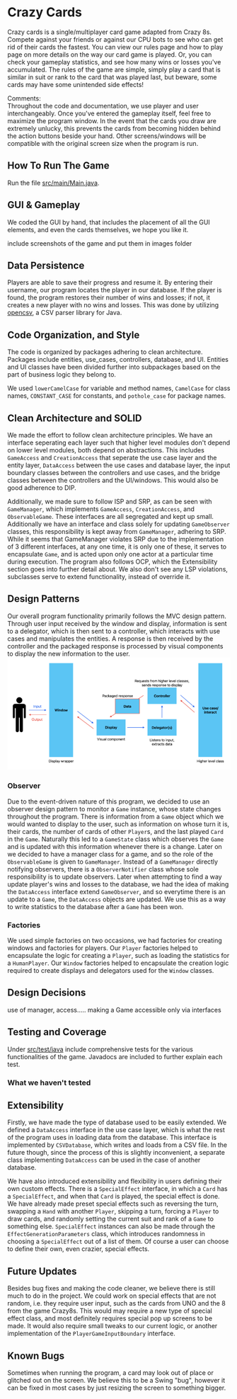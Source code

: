 # Crazy Cards

Crazy cards is a single/multiplayer card game adapted from Crazy 8s. Compete against your friends or against our CPU
bots to see who can get rid of their cards the fastest. You can view our rules page and how to play page on more details
on the way our card game is played. Or, you can check your gameplay statistics, and see how many wins or losses you've 
accumulated. The rules of the game are simple, simply play a card that is similar in suit or rank
to the card that was played last, but beware, some cards may have some 
unintended side effects!

Comments:<br>
Throughout the code and documentation, we use player and user interchangeably. Once you've entered the gameplay itself, 
feel free to maximize the program window. In the event that the cards you draw are extremely unlucky, this prevents the
cards from becoming hidden behind the action buttons beside your hand. Other screens/windows will be compatible with the
original screen size when the program is run.

## How To Run The Game

Run the file [src/main/Main.java](https://github.com/CSC207-2023Y-UofT/course-project-crazy-cards/blob/main/src/main/java/Main.java).

## GUI & Gameplay
We coded the GUI by hand, that includes the placement of all the GUI elements, and even
the cards themselves, we hope you like it.

include screenshots of the game and put them in images folder 

## Data Persistence
Players are able to save their progress and resume it. By entering their username, our program locates the player in our database.
If the player is found, the program restores their number of wins and losses; if not, it creates a new player with no wins and losses.
This was done by utilizing [opencsv](https://opencsv.sourceforge.net/), a CSV parser library for Java.


## Code Organization, and Style
The code is organized by packages adhering to clean architecture. Packages include entities, use_cases, controllers, database, and UI.
Entities and UI classes have been divided further into subpackages based on the part of business logic
they belong to.

We used `lowerCamelCase` for variable and method names, `CamelCase` for class names,
`CONSTANT_CASE` for constants, and `pothole_case` for package names.


## Clean Architecture and SOLID
We made the effort to follow clean architecture principles. We have an interface seperating
each layer such that higher level modules don't depend on lower level modules, both depend
on abstractions. This includes `GameAccess` and `CreationAccess` that seperate 
the use case layer and the entity layer, `DataAccess` between the use cases and database layer, the
input boundary classes between the controllers and use cases, and the bridge classes between
the controllers and the UI/windows. This would also be good adherence to DIP.

Additionally, we made sure to follow ISP and SRP, as can be seen with `GameManager`, which
implements `GameAccess`, `CreationAccess`, and `ObservableGame`. These interfaces
are all segregated and kept up small. Additionally we have an interface and class solely for updating
`GameObserver` classes, this responsibility is kept away from `GameManager`, adhering to SRP. While it seems that
GameManager violates SRP due to the implementation of 3 different interfaces, at any one time,
it is only one of these, it serves to encapsulate `Game`, and is acted upon only one actor
at a particular time during execution. The program also follows OCP, which the Extensibility section
goes into further detail about. We also don't see any LSP violations, subclasses serve to extend functionality,
instead of override it.

## Design Patterns
Our overall program functionality primarily follows the MVC design pattern. Through user input received by the window and display, 
information is sent to a delegator, which is then sent to a controller, which interacts with use cases and manipulates the entities. 
A response is then received by the controller and the packaged response is processed by visual components to display the new information 
to the user.
![](images/design_pattern.png)

### Observer
Due to the event-driven nature of this program, we decided to use an observer
design pattern to monitor a ```Game``` instance, whose state changes throughout 
the program. There is information from a ```Game``` object which we would wanted
to display to the user, such as information on whose turn it is, their cards, 
the number of cards of other ```Player```s, and the last played ```Card```
in the ```Game```. Naturally this led to a ```GameState``` class which observes 
the ```Game``` and is updated with this information whenever there is a change. Later
on we decided to have a manager class for a game, and so the role of the 
```ObservableGame``` is given to ```GameManager```. Instead of a
```GameManager``` directly notifying observers, there is a ```ObserverNotifier```
class whose sole responsibility is to update observers. Later when attempting
to find a way update player's wins and losses to the database, we had the
idea of making the ```DataAccess``` interface extend ```GameObserver```, and
so everytime there is an update to a ```Game```, the ```DataAccess``` objects 
are updated. We use this as a way to write statistics to the database after
a ```Game``` has been won.

### Factories
We used simple factories on two occasions, we had factories for creating windows and
factories for players. Our ``Player`` factories helped to encapsulate the logic for creating
a ```Player```, such as loading the statistics for a ```HumanPlayer```. Our ```Window```
factories helped to encapsulate the creation logic required to create displays and delegators
used for the ```Window``` classes.

## Design Decisions

use of manager, access..... making a Game accessible only via interfaces


## Testing and Coverage
Under [src/test/java](https://github.com/CSC207-2023Y-UofT/course-project-crazy-cards/tree/main/src/test/java) include comprehensive
tests for the various functionalities of the game. Javadocs are included to further explain each test.

### What we haven't tested

## Extensibility
Firstly, we have made the type of database used to be easily extended. We 
defined a ```DataAccess``` interface in the use case layer, which is what the rest
of the program uses in loading data from the database. This interface is implemented
by ```CSVDatabase```, which writes and loads from a CSV file. In the future though,
since the process of this is slightly inconvenient, a separate class implementing
```DataAccess``` can be used in the case of another database.

We have also introduced extensibility and flexibility in users defining
their own custom effects. There is a ``SpecialEffect`` interface, in which 
a ```Card``` has a ```SpecialEffect```, and when that ```Card``` is played, the special
effect is done. We have already made preset special effects such as reversing the turn,
swapping a `Hand` with another `Player`, skipping a turn, forcing a `Player` to draw cards, and randomly setting the current suit and rank
of a `Game` to something else. `SpecialEffect` instances can also be made through
the `EffectGenerationParameters` class, which introduces randomness in choosing a
`SpecialEffect` out of a list of them. Of course a user can choose to define their
own, even crazier, special effects.



## Future Updates
Besides bug fixes and making the code cleaner, we believe there is still much to do in the 
project. We could work on special effects that are not random, i.e. they require
user input, such as the cards from UNO and the 8 from the game Crazy8s. This would
may require a new type of special effect class, and most definitely requires special
pop up screens to be made. It would also require small tweaks to our current logic,
or another implementation of the `PlayerGameInputBoundary` interface.

## Known Bugs
Sometimes when running the program, a card may look out of place or
glitched out on the screen. We believe this to be a Swing "bug", 
however it can be fixed in most cases by just resizing the screen
to something bigger.




